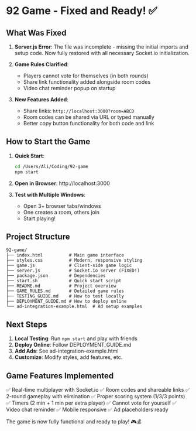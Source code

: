 # 92 Game - Fixed and Ready! ✅

## What Was Fixed

1. **Server.js Error**: The file was incomplete - missing the initial imports and setup code. Now fully restored with all necessary Socket.io initialization.

2. **Game Rules Clarified**: 
   - Players cannot vote for themselves (in both rounds)
   - Share link functionality added alongside room codes
   - Video chat reminder popup on startup

3. **New Features Added**:
   - Share links: `http://localhost:3000?room=ABCD`
   - Room codes can be shared via URL or typed manually
   - Better copy button functionality for both code and link

## How to Start the Game

1. **Quick Start**:
   ```bash
   cd /Users/Ali/Coding/92-game
   npm start
   ```

2. **Open in Browser**: http://localhost:3000

3. **Test with Multiple Windows**:
   - Open 3+ browser tabs/windows
   - One creates a room, others join
   - Start playing!

## Project Structure

```
92-game/
├── index.html          # Main game interface
├── styles.css          # Modern, responsive styling
├── game.js             # Client-side game logic
├── server.js           # Socket.io server (FIXED!)
├── package.json        # Dependencies
├── start.sh            # Quick start script
├── README.md           # Project overview
├── GAME_RULES.md       # Detailed game rules
├── TESTING_GUIDE.md    # How to test locally
├── DEPLOYMENT_GUIDE.md # How to deploy online
└── ad-integration-example.html  # Ad setup examples
```

## Next Steps

1. **Local Testing**: Run `npm start` and play with friends
2. **Deploy Online**: Follow DEPLOYMENT_GUIDE.md
3. **Add Ads**: See ad-integration-example.html
4. **Customize**: Modify styles, add features, etc.

## Game Features Implemented

✅ Real-time multiplayer with Socket.io
✅ Room codes and shareable links
✅ 2-round gameplay with elimination
✅ Proper scoring system (1/3/3 points)
✅ Timers (2 min + 1 min per extra player)
✅ Cannot vote for yourself
✅ Video chat reminder
✅ Mobile responsive
✅ Ad placeholders ready

The game is now fully functional and ready to play! 🎮💰